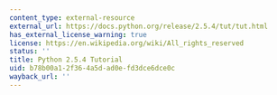 ```yaml
---
content_type: external-resource
external_url: https://docs.python.org/release/2.5.4/tut/tut.html
has_external_license_warning: true
license: https://en.wikipedia.org/wiki/All_rights_reserved
status: ''
title: Python 2.5.4 Tutorial
uid: b78b00a1-2f36-4a5d-ad0e-fd3dce6dce0c
wayback_url: ''
---
```

